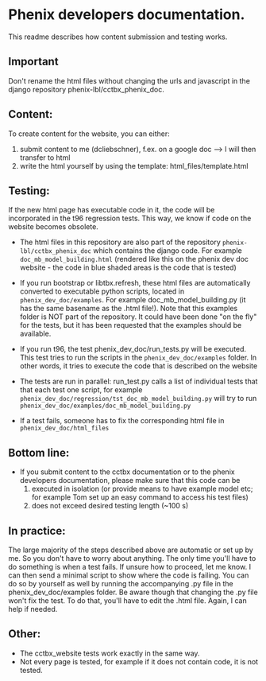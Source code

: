 # Phenix developers documentation.

This readme describes how content submission and testing works.

## Important

Don't rename the html files without changing the urls and javascript in the django repository phenix-lbl/cctbx_phenix_doc.

## Content:

To create content for the website, you can either:
1. submit content to me (dcliebschner), f.ex. on a google doc --> I will then transfer to html
2. write the html yourself by using the template: html_files/template.html


## Testing:

If the new html page has executable code in it, the code will be incorporated in the t96 regression tests. This way, we know if code on the website becomes obsolete.

* The html files in this repository are also part of the repository `phenix-lbl/cctbx_phenix_doc` which contains the django code. 
For example `doc_mb_model_building.html` (rendered like this on the phenix dev doc website - the code in blue shaded areas is the code that is tested)

* If you run bootstrap or libtbx.refresh, these html files are automatically converted to executable python scripts, located in `phenix_dev_doc/examples`. 
For example doc_mb_model_building.py (it has the same basename as the .html file!). 
Note that this examples folder is NOT part of the repository. It could have been done "on the fly" for the tests, but it has been requested that the examples should be available.

* If you run t96, the test phenix_dev_doc/run_tests.py will be executed. This test tries to run the scripts in the `phenix_dev_doc/examples` folder. 
In other words, it tries to execute the code that is described on the website

* The tests are run in parallel: run_test.py calls a list of individual tests that that each test one script, 
for example `phenix_dev_doc/regression/tst_doc_mb_model_building.py` will try to run `phenix_dev_doc/examples/doc_mb_model_building.py` 

* If a test fails, someone has to fix the corresponding html file in `phenix_dev_doc/html_files`

## Bottom line:
* If you submit content to the cctbx documentation or to the phenix developers documentation, please make sure that this code can be 
  1. executed in isolation (or provide means to have example model etc; for example Tom set up an easy command to access his test files)
  1. does not exceed desired testing length (~100 s)  

## In practice:
The large majority of the steps described above are automatic or set up by me. So you don't have to worry about anything.
The only time you'll have to do something is when a test fails. 
If unsure how to proceed, let me know. I can then send a minimal script to show where the code is failing. 
You can do so by yourself as well by running the accompanying .py file in the phenix_dev_doc/examples folder. 
Be aware though that changing the .py file won't fix the test. To do that, you'll have to edit the .html file. Again, I can help if needed.

## Other:
* The cctbx_website tests work exactly in the same way.
* Not every  page is tested, for example if it does not contain code, it is not tested.

